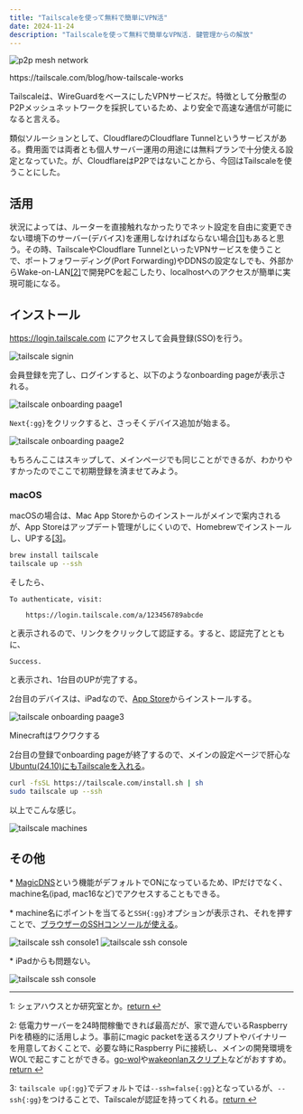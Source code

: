 ```yaml
---
title: "Tailscaleを使って無料で簡単にVPN活"
date: 2024-11-24
description: "Tailscaleを使って無料で簡単なVPN活. 鍵管理からの解放"
---
```


<img src="/thirdparty-vpn/tailscale.png" alt="p2p mesh network" class="rounded-lg my-5">
<p class="image-comment">https://tailscale.com/blog/how-tailscale-works</p>

Tailscaleは、WireGuardをベースにしたVPNサービスだ。特徴として分散型のP2Pメッシュネットワークを採択しているため、より安全で高速な通信が可能になると言える。

類似ソルーションとして、CloudflareのCloudflare Tunnelというサービスがある。費用面では両者とも個人サーバー運用の用途には無料プランで十分使える設定となっていた。が、CloudflareはP2Pではないことから、今回はTailscaleを使うことにした。

## 活用

状況によっては、ルーターを直接触れなかったりでネット設定を自由に変更できない環境下のサーバー(デバイス)を運用しなければならない場合<a id="aid1" href="#ref1" class="jump">[1]</a>もあると思う。その時、TailscaleやCloudflare TunnelといったVPNサービスを使うことで、ポートフォワーディング(Port Forwarding)やDDNSの設定なしでも、外部からWake-on-LAN<a id="aid2" href="#ref2" class="jump">[2]</a>で開発PCを起こしたり、localhostへのアクセスが簡単に実現可能になる。

## インストール

https://login.tailscale.com にアクセスして会員登録(SSO)を行う。

<img src="/thirdparty-vpn/signin.png" alt="tailscale signin" class="rounded-lg my-5">

会員登録を完了し、ログインすると、以下のようなonboarding pageが表示される。

<img src="/thirdparty-vpn/1.png" alt="tailscale onboarding paage1" class="rounded-lg my-5">

`Next{:gg}`をクリックすると、さっそくデバイス追加が始まる。

<img src="/thirdparty-vpn/2.png" alt="tailscale onboarding paage2" class="rounded-lg my-5">

もちろんここはスキップして、メインページでも同じことができるが、わかりやすかったのでここで初期登録を済ませてみよう。

### macOS

macOSの場合は、Mac App Storeからのインストールがメインで案内されるが、App Storeはアップデート管理がしにくいので、Homebrewでインストールし、UPする<a id="aid3" href="#ref3" class="jump">[3]</a>。

```sh
brew install tailscale
tailscale up --ssh
```

そしたら、

```log
To authenticate, visit:

    https://login.tailscale.com/a/123456789abcde
```

と表示されるので、リンクをクリックして認証する。すると、認証完了とともに、

```log
Success.
```

と表示され、1台目のUPが完了する。

2台目のデバイスは、iPadなので、[App Store](https://tailscale.com/download/ios)からインストールする。

<img src="/thirdparty-vpn/3.png" alt="tailscale onboarding paage3" class="rounded-lg my-5">
<p class="image-comment">Minecraftはワクワクする</p>

2台目の登録でonboarding pageが終了するので、メインの設定ページで肝心な[Ubuntu(24.10)にもTailscaleを入れる](https://tailscale.com/download/linux)。

```sh
curl -fsSL https://tailscale.com/install.sh | sh
sudo tailscale up --ssh
```

以上でこんな感じ。

<img src="/thirdparty-vpn/4.png" alt="tailscale machines" class="rounded-lg my-5">

## その他

\* [MagicDNS](https://tailscale.com/kb/1081/magicdns)という機能がデフォルトでONになっているため、IPだけでなく、machine名(ipad, mac16など)でアクセスすることもできる。

\* machine名にポイントを当てると`SSH{:gg}`オプションが表示され、それを押すことで、[ブラウザーのSSHコンソールが使える](https://tailscale.com/kb/1216/tailscale-ssh-console)。

<img src="/thirdparty-vpn/5.png" alt="tailscale ssh console1" class="rounded-lg my-5">

<img src="/thirdparty-vpn/6.png" alt="tailscale ssh console" class="rounded-lg my-5">

\* iPadからも問題ない。

<img src="/thirdparty-vpn/7.png" alt="tailscale ssh console" class="rounded-lg my-5">

---

1: シェアハウスとか研究室とか。<a id="ref1" href="#aid1" class="jump">return ↩</a>

2: 低電力サーバーを24時間稼働できれば最高だが、家で遊んでいるRaspberry Piを積極的に活用しよう。事前にmagic packetを送るスクリプトやバイナリーを用意しておくことで、必要な時にRaspberry Piに接続し、メインの開発環境をWOLで起こすことができる。[go-wol](https://github.com/sabhiram/go-wol)や[wakeonlanスクリプト](https://github.com/jpoliv/wakeonlan)などがおすすめ。<a id="ref2" href="#aid2" class="jump">return ↩</a>

3: `tailscale up{:gg}`でデフォルトでは`--ssh=false{:gg}`となっているが、`--ssh{:gg}`をつけることで、Tailscaleが認証を持ってくれる。<a id="ref3" href="#aid3" class="jump">return ↩</a>
